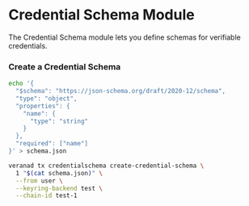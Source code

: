 
# Credential Schema Module

The Credential Schema module lets you define schemas for verifiable credentials.

### Create a Credential Schema
```bash
echo '{
  "$schema": "https://json-schema.org/draft/2020-12/schema",
  "type": "object",
  "properties": {
    "name": {
      "type": "string"
    }
  },
  "required": ["name"]
}' > schema.json

veranad tx credentialschema create-credential-schema \
  1 "$(cat schema.json)" \
  --from user \
  --keyring-backend test \
  --chain-id test-1
```